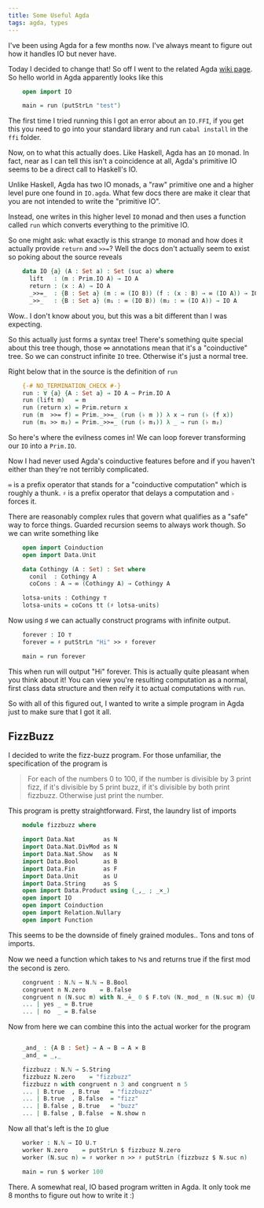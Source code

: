 ```yaml
---
title: Some Useful Agda
tags: agda, types
---
```


I've been using Agda for a few months now. I've always meant to figure
out how it handles IO but never have.

Today I decided to change that! So off I went to the related Agda
[wiki page](http://wiki.portal.chalmers.se/agda/pmwiki.php?n=ReferenceManual2.Compilation).
So hello world in Agda apparently looks like this

``` agda
    open import IO

    main = run (putStrLn "test")
```

The first time I tried running this I got an error about an `IO.FFI`,
if you get this you need to go into your standard library and run
`cabal install` in the `ffi` folder.

Now, on to what this actually does. Like Haskell, Agda has an `IO`
monad. In fact, near as I can tell this isn't a coincidence at all,
Agda's primitive IO seems to be a direct call to Haskell's IO.

Unlike Haskell, Agda has two IO monads, a "raw" primitive one and a
higher level pure one found in `IO.agda`. What few docs there are
make it clear that you are not intended to write the "primitive IO".

Instead, one writes in this higher level `IO` monad and then uses a
function called `run` which converts everything to the primitive IO.

So one might ask: what exactly is this strange `IO` monad and how does
it actually provide `return` and `>>=`? Well the docs don't actually
seem to exist so poking about the source reveals

``` agda
    data IO {a} (A : Set a) : Set (suc a) where
      lift   : (m : Prim.IO A) → IO A
      return : (x : A) → IO A
      _>>=_  : {B : Set a} (m : ∞ (IO B)) (f : (x : B) → ∞ (IO A)) → IO A
      _>>_   : {B : Set a} (m₁ : ∞ (IO B)) (m₂ : ∞ (IO A)) → IO A
```

Wow.. I don't know about you, but this was a bit different than I was
expecting.

So this actually just forms a syntax tree! There's something quite
special about this tree though, those ∞ annotations mean that it's a
"coinductive" tree. So we can construct infinite `IO` tree. Otherwise
it's just a normal tree.

Right below that in the source is the definition of `run`

``` agda
    {-# NO_TERMINATION_CHECK #-}
    run : ∀ {a} {A : Set a} → IO A → Prim.IO A
    run (lift m)   = m
    run (return x) = Prim.return x
    run (m  >>= f) = Prim._>>=_ (run (♭ m )) λ x → run (♭ (f x))
    run (m₁ >> m₂) = Prim._>>=_ (run (♭ m₁)) λ _ → run (♭ m₂)
```

So here's where the evilness comes in! We can loop forever
transforming our `IO` into a `Prim.IO`.

Now I had never used Agda's coinductive features before and if you
haven't either than they're not terribly complicated.

`∞` is a prefix operator that stands for a "coinductive computation"
which is roughly a thunk. `♯` is a prefix operator that delays a
computation and `♭` forces it.

There are reasonably complex rules that
govern what qualifies as a "safe" way to force things. Guarded
recursion seems to always work though. So we can write something like

``` agda
    open import Coinduction
    open import Data.Unit

    data Cothingy (A : Set) : Set where
      conil  : Cothingy A
      coCons : A → ∞ (Cothingy A) → Cothingy A

    lotsa-units : Cothingy ⊤
    lotsa-units = coCons tt (♯ lotsa-units)
```

Now using ♯ we can actually construct programs with infinite output.

``` agda
    forever : IO ⊤
    forever = ♯ putStrLn "Hi" >> ♯ forever

    main = run forever
```

This when run will output "Hi" forever. This is actually quite
pleasant when you think about it! You can view you're resulting
computation as a normal, first class data structure and then reify it
to actual computations with `run`.

So with all of this figured out, I wanted to write a simple program in
Agda just to make sure that I got it all.

## FizzBuzz

I decided to write the fizz-buzz program. For those unfamiliar, the
specification of the program is

> For each of the numbers 0 to 100, if the number is divisible by 3
> print fizz, if it's divisible by 5 print buzz, if it's divisible by
> both print fizzbuzz. Otherwise just print the number.

This program is pretty straightforward. First, the laundry list of
imports

``` agda
    module fizzbuzz where

    import Data.Nat        as N
    import Data.Nat.DivMod as N
    import Data.Nat.Show   as N
    import Data.Bool       as B
    import Data.Fin        as F
    import Data.Unit       as U
    import Data.String     as S
    open import Data.Product using (_,_ ; _×_)
    open import IO
    open import Coinduction
    open import Relation.Nullary
    open import Function
```

This seems to be the downside of finely grained modules.. Tons and
tons of imports.

Now we need a function which takes to ℕs and returns true if the first
mod the second is zero.

``` agda
    congruent : N.ℕ → N.ℕ → B.Bool
    congruent n N.zero    = B.false
    congruent n (N.suc m) with N._≟_ 0 $ F.toℕ (N._mod_ n (N.suc m) {U.tt})
    ... | yes _ = B.true
    ... | no  _ = B.false
```

Now from here we can combine this into the actual worker for the
program

``` agda

    _and_ : {A B : Set} → A → B → A × B
    _and_ = _,_

    fizzbuzz : N.ℕ → S.String
    fizzbuzz N.zero    = "fizzbuzz"
    fizzbuzz n with congruent n 3 and congruent n 5
    ... | B.true  , B.true   = "fizzbuzz"
    ... | B.true  , B.false  = "fizz"
    ... | B.false , B.true   = "buzz"
    ... | B.false , B.false  = N.show n
```

Now all that's left is the `IO` glue

``` agda
    worker : N.ℕ → IO U.⊤
    worker N.zero    = putStrLn $ fizzbuzz N.zero
    worker (N.suc n) = ♯ worker n >> ♯ putStrLn (fizzbuzz $ N.suc n)

    main = run $ worker 100
```

There. A somewhat real, IO based program written in Agda. It only took
me 8 months to figure out how to write it :)
